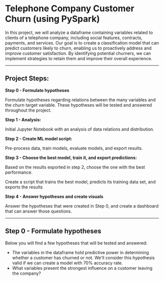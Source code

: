 # Telephone Company Customer Churn (using PySpark)

In this project, we will analyze a dataframe containing variables related to clients of a telephone company, including social features, contracts, payments, and services. Our goal is to create a classification model that can predict customers likely to churn, enabling us to proactively address and improve customer satisfaction. By identifying potential churners, we can implement strategies to retain them and improve their overall experience.

---

## **Project Steps:**
**Step 0 - Formulate hypotheses**

Formulate hypotheses regarding relations between the many variables and the churn target variable. These hypotheses will be tested and answered throughout the project.

**Step 1 - Analysis:**

Initial Jupyter Notebook with an analysis of data relations and distribution.

**Step 2 - Create ML model script:**

Pre-process data, train models, evaluate models, and export results.

**Step 3 - Choose the best model, train it, and export predictions:**

Based on the results exported in step 2, choose the one with the best performance.

Create a script that trains the best model, predicts its training data set, and exports the results

**Step 4 - Answer hypotheses and create visuals**

Answer the hypotheses that were created in Step 0, and create a dashboard that can answer those questions.

---
## **Step 0 - Formulate hypotheses**

Below you will find a few hypotheses that will be tested and answered:
- The variables in the dataframe hold predictive power in determining whether a customer has churned or not. We'll consider this hypothesis valid if we can create a model with 70% accuracy rate.
- What variables present the strongest influence on a customer leaving the company?
